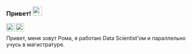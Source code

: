 ### Привет! <img src="https://media.giphy.com/media/hvRJCLFzcasrR4ia7z/giphy.gif" width="25px">
<a href="https://www.linkedin.com/in/roman-georgiev-14b816202/">
  <img align="left" alt="LinkdeIn" width="22px" src="https://www.vhv.rs/dpng/d/407-4071004_linkedin-icon-twitter-logo-svg-hd-png-download.png" />
</a>
<a href="https://t.me/romich51">
  <img align="left" alt="Abhishek's Telegram" width="22px" src="https://upload.wikimedia.org/wikipedia/commons/8/82/Telegram_logo.svg" />
</a>

<br />

Привет, меня зовут Рома, я работаю Data Scientist'ом и параллельно учусь в магистратуре.

<br />
